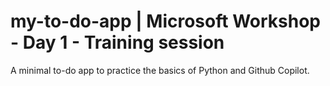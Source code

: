 # my-to-do-app | Microsoft Workshop - Day 1 - Training session

A minimal to-do app to practice the basics of Python and Github Copilot.